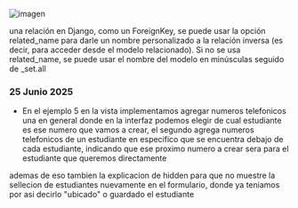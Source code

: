 ![imagen](https://github.com/user-attachments/assets/f1621f73-7d52-4f28-b9a1-807d931efb6f)

una relación en Django, como un ForeignKey, se puede usar la opción related_name para darle un nombre personalizado a la relación inversa (es decir, para acceder desde el modelo relacionado).
Si no se usa related_name, se puede usar el nombre del modelo en minúsculas seguido de _set.all



### 25 Junio 2025

* En el ejemplo 5 en la vista implementamos agregar numeros telefonicos una en general donde en la interfaz podemos elegir de cual estudiante es ese numero que vamos a crear, el segundo agrega numeros telefonicos de un estudiante en especifico que se encuentra debajo de cada estudiante, indicando que ese proximo numero a crear sera para el estudiante que queremos directamente

ademas de eso tambien la explicacion de hidden para que no muestre la sellecion de estudiantes nuevamente en el formulario, donde ya teniamos por asi decirlo "ubicado" o guardado el estudiante